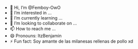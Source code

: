 - 👋 Hi, I’m @Femboy-OwO
- 👀 I’m interested in ...
- 🌱 I’m currently learning ...
- 💞️ I’m looking to collaborate on ...
- 📫 How to reach me ...
- 😄 Pronouns: ItzBenjamin
- ⚡ Fun fact: Soy amante de las milanesas rellenas de pollo xd

<!---
Femboy-OwO/Femboy-OwO is a ✨ special ✨ repository because its `README.md` (this file) appears on your GitHub profile.
You can click the Preview link to take a look at your changes.
--->
